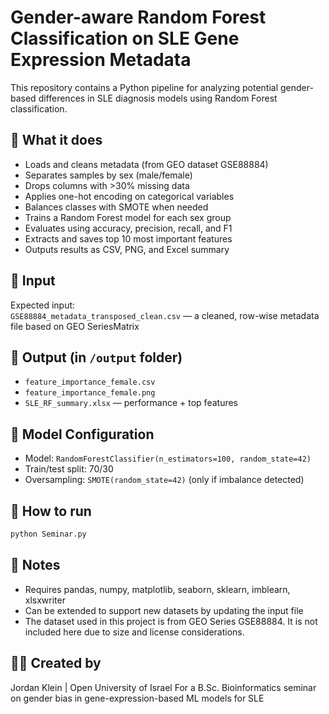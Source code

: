 # Gender-aware Random Forest Classification on SLE Gene Expression Metadata

This repository contains a Python pipeline for analyzing potential gender-based differences in SLE diagnosis models using Random Forest classification.

## 🧪 What it does
- Loads and cleans metadata (from GEO dataset GSE88884)
- Separates samples by sex (male/female)
- Drops columns with >30% missing data
- Applies one-hot encoding on categorical variables
- Balances classes with SMOTE when needed
- Trains a Random Forest model for each sex group
- Evaluates using accuracy, precision, recall, and F1
- Extracts and saves top 10 most important features
- Outputs results as CSV, PNG, and Excel summary

## 📂 Input
Expected input:  
`GSE88884_metadata_transposed_clean.csv` — a cleaned, row-wise metadata file based on GEO SeriesMatrix

## 📁 Output (in `/output` folder)
- `feature_importance_female.csv`  
- `feature_importance_female.png`  
- `SLE_RF_summary.xlsx` — performance + top features

## 🧠 Model Configuration
- Model: `RandomForestClassifier(n_estimators=100, random_state=42)`
- Train/test split: 70/30
- Oversampling: `SMOTE(random_state=42)` (only if imbalance detected)

## 🚀 How to run
```bash
python Seminar.py
```

## 📌 Notes
- Requires pandas, numpy, matplotlib, seaborn, sklearn, imblearn, xlsxwriter
- Can be extended to support new datasets by updating the input file
- The dataset used in this project is from GEO Series GSE88884. It is not included here due to size and license considerations.

## 👩‍🔬 Created by
Jordan Klein | Open University of Israel
For a B.Sc. Bioinformatics seminar on gender bias in gene-expression-based ML models for SLE
